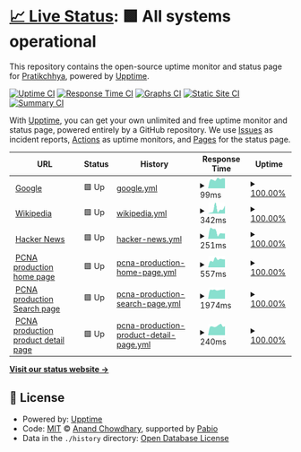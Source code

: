 # [📈 Live Status](https://patstha.github.io/upptime): <!--live status--> **🟩 All systems operational**

This repository contains the open-source uptime monitor and status page for [Pratikchhya](https://patstha.github.io/upptime), powered by [Upptime](https://github.com/upptime/upptime).

[![Uptime CI](https://github.com/patstha/upptime/workflows/Uptime%20CI/badge.svg)](https://github.com/patstha/upptime/actions?query=workflow%3A%22Uptime+CI%22)
[![Response Time CI](https://github.com/patstha/upptime/workflows/Response%20Time%20CI/badge.svg)](https://github.com/patstha/upptime/actions?query=workflow%3A%22Response+Time+CI%22)
[![Graphs CI](https://github.com/patstha/upptime/workflows/Graphs%20CI/badge.svg)](https://github.com/patstha/upptime/actions?query=workflow%3A%22Graphs+CI%22)
[![Static Site CI](https://github.com/patstha/upptime/workflows/Static%20Site%20CI/badge.svg)](https://github.com/patstha/upptime/actions?query=workflow%3A%22Static+Site+CI%22)
[![Summary CI](https://github.com/patstha/upptime/workflows/Summary%20CI/badge.svg)](https://github.com/patstha/upptime/actions?query=workflow%3A%22Summary+CI%22)

With [Upptime](https://upptime.js.org), you can get your own unlimited and free uptime monitor and status page, powered entirely by a GitHub repository. We use [Issues](https://github.com/patstha/upptime/issues) as incident reports, [Actions](https://github.com/patstha/upptime/actions) as uptime monitors, and [Pages](https://patstha.github.io/upptime) for the status page.

<!--start: status pages-->
<!-- This summary is generated by Upptime (https://github.com/upptime/upptime) -->
<!-- Do not edit this manually, your changes will be overwritten -->
<!-- prettier-ignore -->
| URL | Status | History | Response Time | Uptime |
| --- | ------ | ------- | ------------- | ------ |
| <img alt="" src="https://icons.duckduckgo.com/ip3/www.google.com.ico" height="13"> [Google](https://www.google.com) | 🟩 Up | [google.yml](https://github.com/patstha/upptime/commits/HEAD/history/google.yml) | <details><summary><img alt="Response time graph" src="./graphs/google/response-time-week.png" height="20"> 99ms</summary><br><a href="https://patstha.github.io/upptime/history/google"><img alt="Response time 105" src="https://img.shields.io/endpoint?url=https%3A%2F%2Fraw.githubusercontent.com%2Fpatstha%2Fupptime%2FHEAD%2Fapi%2Fgoogle%2Fresponse-time.json"></a><br><a href="https://patstha.github.io/upptime/history/google"><img alt="24-hour response time 110" src="https://img.shields.io/endpoint?url=https%3A%2F%2Fraw.githubusercontent.com%2Fpatstha%2Fupptime%2FHEAD%2Fapi%2Fgoogle%2Fresponse-time-day.json"></a><br><a href="https://patstha.github.io/upptime/history/google"><img alt="7-day response time 99" src="https://img.shields.io/endpoint?url=https%3A%2F%2Fraw.githubusercontent.com%2Fpatstha%2Fupptime%2FHEAD%2Fapi%2Fgoogle%2Fresponse-time-week.json"></a><br><a href="https://patstha.github.io/upptime/history/google"><img alt="30-day response time 105" src="https://img.shields.io/endpoint?url=https%3A%2F%2Fraw.githubusercontent.com%2Fpatstha%2Fupptime%2FHEAD%2Fapi%2Fgoogle%2Fresponse-time-month.json"></a><br><a href="https://patstha.github.io/upptime/history/google"><img alt="1-year response time 107" src="https://img.shields.io/endpoint?url=https%3A%2F%2Fraw.githubusercontent.com%2Fpatstha%2Fupptime%2FHEAD%2Fapi%2Fgoogle%2Fresponse-time-year.json"></a></details> | <details><summary><a href="https://patstha.github.io/upptime/history/google">100.00%</a></summary><a href="https://patstha.github.io/upptime/history/google"><img alt="All-time uptime 100.00%" src="https://img.shields.io/endpoint?url=https%3A%2F%2Fraw.githubusercontent.com%2Fpatstha%2Fupptime%2FHEAD%2Fapi%2Fgoogle%2Fuptime.json"></a><br><a href="https://patstha.github.io/upptime/history/google"><img alt="24-hour uptime 100.00%" src="https://img.shields.io/endpoint?url=https%3A%2F%2Fraw.githubusercontent.com%2Fpatstha%2Fupptime%2FHEAD%2Fapi%2Fgoogle%2Fuptime-day.json"></a><br><a href="https://patstha.github.io/upptime/history/google"><img alt="7-day uptime 100.00%" src="https://img.shields.io/endpoint?url=https%3A%2F%2Fraw.githubusercontent.com%2Fpatstha%2Fupptime%2FHEAD%2Fapi%2Fgoogle%2Fuptime-week.json"></a><br><a href="https://patstha.github.io/upptime/history/google"><img alt="30-day uptime 100.00%" src="https://img.shields.io/endpoint?url=https%3A%2F%2Fraw.githubusercontent.com%2Fpatstha%2Fupptime%2FHEAD%2Fapi%2Fgoogle%2Fuptime-month.json"></a><br><a href="https://patstha.github.io/upptime/history/google"><img alt="1-year uptime 100.00%" src="https://img.shields.io/endpoint?url=https%3A%2F%2Fraw.githubusercontent.com%2Fpatstha%2Fupptime%2FHEAD%2Fapi%2Fgoogle%2Fuptime-year.json"></a></details>
| <img alt="" src="https://icons.duckduckgo.com/ip3/en.wikipedia.org.ico" height="13"> [Wikipedia](https://en.wikipedia.org) | 🟩 Up | [wikipedia.yml](https://github.com/patstha/upptime/commits/HEAD/history/wikipedia.yml) | <details><summary><img alt="Response time graph" src="./graphs/wikipedia/response-time-week.png" height="20"> 342ms</summary><br><a href="https://patstha.github.io/upptime/history/wikipedia"><img alt="Response time 218" src="https://img.shields.io/endpoint?url=https%3A%2F%2Fraw.githubusercontent.com%2Fpatstha%2Fupptime%2FHEAD%2Fapi%2Fwikipedia%2Fresponse-time.json"></a><br><a href="https://patstha.github.io/upptime/history/wikipedia"><img alt="24-hour response time 379" src="https://img.shields.io/endpoint?url=https%3A%2F%2Fraw.githubusercontent.com%2Fpatstha%2Fupptime%2FHEAD%2Fapi%2Fwikipedia%2Fresponse-time-day.json"></a><br><a href="https://patstha.github.io/upptime/history/wikipedia"><img alt="7-day response time 342" src="https://img.shields.io/endpoint?url=https%3A%2F%2Fraw.githubusercontent.com%2Fpatstha%2Fupptime%2FHEAD%2Fapi%2Fwikipedia%2Fresponse-time-week.json"></a><br><a href="https://patstha.github.io/upptime/history/wikipedia"><img alt="30-day response time 247" src="https://img.shields.io/endpoint?url=https%3A%2F%2Fraw.githubusercontent.com%2Fpatstha%2Fupptime%2FHEAD%2Fapi%2Fwikipedia%2Fresponse-time-month.json"></a><br><a href="https://patstha.github.io/upptime/history/wikipedia"><img alt="1-year response time 212" src="https://img.shields.io/endpoint?url=https%3A%2F%2Fraw.githubusercontent.com%2Fpatstha%2Fupptime%2FHEAD%2Fapi%2Fwikipedia%2Fresponse-time-year.json"></a></details> | <details><summary><a href="https://patstha.github.io/upptime/history/wikipedia">100.00%</a></summary><a href="https://patstha.github.io/upptime/history/wikipedia"><img alt="All-time uptime 100.00%" src="https://img.shields.io/endpoint?url=https%3A%2F%2Fraw.githubusercontent.com%2Fpatstha%2Fupptime%2FHEAD%2Fapi%2Fwikipedia%2Fuptime.json"></a><br><a href="https://patstha.github.io/upptime/history/wikipedia"><img alt="24-hour uptime 100.00%" src="https://img.shields.io/endpoint?url=https%3A%2F%2Fraw.githubusercontent.com%2Fpatstha%2Fupptime%2FHEAD%2Fapi%2Fwikipedia%2Fuptime-day.json"></a><br><a href="https://patstha.github.io/upptime/history/wikipedia"><img alt="7-day uptime 100.00%" src="https://img.shields.io/endpoint?url=https%3A%2F%2Fraw.githubusercontent.com%2Fpatstha%2Fupptime%2FHEAD%2Fapi%2Fwikipedia%2Fuptime-week.json"></a><br><a href="https://patstha.github.io/upptime/history/wikipedia"><img alt="30-day uptime 100.00%" src="https://img.shields.io/endpoint?url=https%3A%2F%2Fraw.githubusercontent.com%2Fpatstha%2Fupptime%2FHEAD%2Fapi%2Fwikipedia%2Fuptime-month.json"></a><br><a href="https://patstha.github.io/upptime/history/wikipedia"><img alt="1-year uptime 100.00%" src="https://img.shields.io/endpoint?url=https%3A%2F%2Fraw.githubusercontent.com%2Fpatstha%2Fupptime%2FHEAD%2Fapi%2Fwikipedia%2Fuptime-year.json"></a></details>
| <img alt="" src="https://icons.duckduckgo.com/ip3/news.ycombinator.com.ico" height="13"> [Hacker News](https://news.ycombinator.com) | 🟩 Up | [hacker-news.yml](https://github.com/patstha/upptime/commits/HEAD/history/hacker-news.yml) | <details><summary><img alt="Response time graph" src="./graphs/hacker-news/response-time-week.png" height="20"> 251ms</summary><br><a href="https://patstha.github.io/upptime/history/hacker-news"><img alt="Response time 330" src="https://img.shields.io/endpoint?url=https%3A%2F%2Fraw.githubusercontent.com%2Fpatstha%2Fupptime%2FHEAD%2Fapi%2Fhacker-news%2Fresponse-time.json"></a><br><a href="https://patstha.github.io/upptime/history/hacker-news"><img alt="24-hour response time 278" src="https://img.shields.io/endpoint?url=https%3A%2F%2Fraw.githubusercontent.com%2Fpatstha%2Fupptime%2FHEAD%2Fapi%2Fhacker-news%2Fresponse-time-day.json"></a><br><a href="https://patstha.github.io/upptime/history/hacker-news"><img alt="7-day response time 251" src="https://img.shields.io/endpoint?url=https%3A%2F%2Fraw.githubusercontent.com%2Fpatstha%2Fupptime%2FHEAD%2Fapi%2Fhacker-news%2Fresponse-time-week.json"></a><br><a href="https://patstha.github.io/upptime/history/hacker-news"><img alt="30-day response time 233" src="https://img.shields.io/endpoint?url=https%3A%2F%2Fraw.githubusercontent.com%2Fpatstha%2Fupptime%2FHEAD%2Fapi%2Fhacker-news%2Fresponse-time-month.json"></a><br><a href="https://patstha.github.io/upptime/history/hacker-news"><img alt="1-year response time 334" src="https://img.shields.io/endpoint?url=https%3A%2F%2Fraw.githubusercontent.com%2Fpatstha%2Fupptime%2FHEAD%2Fapi%2Fhacker-news%2Fresponse-time-year.json"></a></details> | <details><summary><a href="https://patstha.github.io/upptime/history/hacker-news">100.00%</a></summary><a href="https://patstha.github.io/upptime/history/hacker-news"><img alt="All-time uptime 99.99%" src="https://img.shields.io/endpoint?url=https%3A%2F%2Fraw.githubusercontent.com%2Fpatstha%2Fupptime%2FHEAD%2Fapi%2Fhacker-news%2Fuptime.json"></a><br><a href="https://patstha.github.io/upptime/history/hacker-news"><img alt="24-hour uptime 100.00%" src="https://img.shields.io/endpoint?url=https%3A%2F%2Fraw.githubusercontent.com%2Fpatstha%2Fupptime%2FHEAD%2Fapi%2Fhacker-news%2Fuptime-day.json"></a><br><a href="https://patstha.github.io/upptime/history/hacker-news"><img alt="7-day uptime 100.00%" src="https://img.shields.io/endpoint?url=https%3A%2F%2Fraw.githubusercontent.com%2Fpatstha%2Fupptime%2FHEAD%2Fapi%2Fhacker-news%2Fuptime-week.json"></a><br><a href="https://patstha.github.io/upptime/history/hacker-news"><img alt="30-day uptime 100.00%" src="https://img.shields.io/endpoint?url=https%3A%2F%2Fraw.githubusercontent.com%2Fpatstha%2Fupptime%2FHEAD%2Fapi%2Fhacker-news%2Fuptime-month.json"></a><br><a href="https://patstha.github.io/upptime/history/hacker-news"><img alt="1-year uptime 99.98%" src="https://img.shields.io/endpoint?url=https%3A%2F%2Fraw.githubusercontent.com%2Fpatstha%2Fupptime%2FHEAD%2Fapi%2Fhacker-news%2Fuptime-year.json"></a></details>
| <img alt="" src="https://icons.duckduckgo.com/ip3/www.pcna.com.ico" height="13"> [PCNA production home page](https://www.pcna.com) | 🟩 Up | [pcna-production-home-page.yml](https://github.com/patstha/upptime/commits/HEAD/history/pcna-production-home-page.yml) | <details><summary><img alt="Response time graph" src="./graphs/pcna-production-home-page/response-time-week.png" height="20"> 557ms</summary><br><a href="https://patstha.github.io/upptime/history/pcna-production-home-page"><img alt="Response time 794" src="https://img.shields.io/endpoint?url=https%3A%2F%2Fraw.githubusercontent.com%2Fpatstha%2Fupptime%2FHEAD%2Fapi%2Fpcna-production-home-page%2Fresponse-time.json"></a><br><a href="https://patstha.github.io/upptime/history/pcna-production-home-page"><img alt="24-hour response time 543" src="https://img.shields.io/endpoint?url=https%3A%2F%2Fraw.githubusercontent.com%2Fpatstha%2Fupptime%2FHEAD%2Fapi%2Fpcna-production-home-page%2Fresponse-time-day.json"></a><br><a href="https://patstha.github.io/upptime/history/pcna-production-home-page"><img alt="7-day response time 557" src="https://img.shields.io/endpoint?url=https%3A%2F%2Fraw.githubusercontent.com%2Fpatstha%2Fupptime%2FHEAD%2Fapi%2Fpcna-production-home-page%2Fresponse-time-week.json"></a><br><a href="https://patstha.github.io/upptime/history/pcna-production-home-page"><img alt="30-day response time 705" src="https://img.shields.io/endpoint?url=https%3A%2F%2Fraw.githubusercontent.com%2Fpatstha%2Fupptime%2FHEAD%2Fapi%2Fpcna-production-home-page%2Fresponse-time-month.json"></a><br><a href="https://patstha.github.io/upptime/history/pcna-production-home-page"><img alt="1-year response time 817" src="https://img.shields.io/endpoint?url=https%3A%2F%2Fraw.githubusercontent.com%2Fpatstha%2Fupptime%2FHEAD%2Fapi%2Fpcna-production-home-page%2Fresponse-time-year.json"></a></details> | <details><summary><a href="https://patstha.github.io/upptime/history/pcna-production-home-page">100.00%</a></summary><a href="https://patstha.github.io/upptime/history/pcna-production-home-page"><img alt="All-time uptime 99.91%" src="https://img.shields.io/endpoint?url=https%3A%2F%2Fraw.githubusercontent.com%2Fpatstha%2Fupptime%2FHEAD%2Fapi%2Fpcna-production-home-page%2Fuptime.json"></a><br><a href="https://patstha.github.io/upptime/history/pcna-production-home-page"><img alt="24-hour uptime 100.00%" src="https://img.shields.io/endpoint?url=https%3A%2F%2Fraw.githubusercontent.com%2Fpatstha%2Fupptime%2FHEAD%2Fapi%2Fpcna-production-home-page%2Fuptime-day.json"></a><br><a href="https://patstha.github.io/upptime/history/pcna-production-home-page"><img alt="7-day uptime 100.00%" src="https://img.shields.io/endpoint?url=https%3A%2F%2Fraw.githubusercontent.com%2Fpatstha%2Fupptime%2FHEAD%2Fapi%2Fpcna-production-home-page%2Fuptime-week.json"></a><br><a href="https://patstha.github.io/upptime/history/pcna-production-home-page"><img alt="30-day uptime 100.00%" src="https://img.shields.io/endpoint?url=https%3A%2F%2Fraw.githubusercontent.com%2Fpatstha%2Fupptime%2FHEAD%2Fapi%2Fpcna-production-home-page%2Fuptime-month.json"></a><br><a href="https://patstha.github.io/upptime/history/pcna-production-home-page"><img alt="1-year uptime 99.93%" src="https://img.shields.io/endpoint?url=https%3A%2F%2Fraw.githubusercontent.com%2Fpatstha%2Fupptime%2FHEAD%2Fapi%2Fpcna-production-home-page%2Fuptime-year.json"></a></details>
| <img alt="" src="https://icons.duckduckgo.com/ip3/www.pcna.com.ico" height="13"> [PCNA production Search page](https://www.pcna.com/en-us/search?sort=3) | 🟩 Up | [pcna-production-search-page.yml](https://github.com/patstha/upptime/commits/HEAD/history/pcna-production-search-page.yml) | <details><summary><img alt="Response time graph" src="./graphs/pcna-production-search-page/response-time-week.png" height="20"> 1974ms</summary><br><a href="https://patstha.github.io/upptime/history/pcna-production-search-page"><img alt="Response time 3119" src="https://img.shields.io/endpoint?url=https%3A%2F%2Fraw.githubusercontent.com%2Fpatstha%2Fupptime%2FHEAD%2Fapi%2Fpcna-production-search-page%2Fresponse-time.json"></a><br><a href="https://patstha.github.io/upptime/history/pcna-production-search-page"><img alt="24-hour response time 2094" src="https://img.shields.io/endpoint?url=https%3A%2F%2Fraw.githubusercontent.com%2Fpatstha%2Fupptime%2FHEAD%2Fapi%2Fpcna-production-search-page%2Fresponse-time-day.json"></a><br><a href="https://patstha.github.io/upptime/history/pcna-production-search-page"><img alt="7-day response time 1974" src="https://img.shields.io/endpoint?url=https%3A%2F%2Fraw.githubusercontent.com%2Fpatstha%2Fupptime%2FHEAD%2Fapi%2Fpcna-production-search-page%2Fresponse-time-week.json"></a><br><a href="https://patstha.github.io/upptime/history/pcna-production-search-page"><img alt="30-day response time 2017" src="https://img.shields.io/endpoint?url=https%3A%2F%2Fraw.githubusercontent.com%2Fpatstha%2Fupptime%2FHEAD%2Fapi%2Fpcna-production-search-page%2Fresponse-time-month.json"></a><br><a href="https://patstha.github.io/upptime/history/pcna-production-search-page"><img alt="1-year response time 3000" src="https://img.shields.io/endpoint?url=https%3A%2F%2Fraw.githubusercontent.com%2Fpatstha%2Fupptime%2FHEAD%2Fapi%2Fpcna-production-search-page%2Fresponse-time-year.json"></a></details> | <details><summary><a href="https://patstha.github.io/upptime/history/pcna-production-search-page">100.00%</a></summary><a href="https://patstha.github.io/upptime/history/pcna-production-search-page"><img alt="All-time uptime 99.88%" src="https://img.shields.io/endpoint?url=https%3A%2F%2Fraw.githubusercontent.com%2Fpatstha%2Fupptime%2FHEAD%2Fapi%2Fpcna-production-search-page%2Fuptime.json"></a><br><a href="https://patstha.github.io/upptime/history/pcna-production-search-page"><img alt="24-hour uptime 100.00%" src="https://img.shields.io/endpoint?url=https%3A%2F%2Fraw.githubusercontent.com%2Fpatstha%2Fupptime%2FHEAD%2Fapi%2Fpcna-production-search-page%2Fuptime-day.json"></a><br><a href="https://patstha.github.io/upptime/history/pcna-production-search-page"><img alt="7-day uptime 100.00%" src="https://img.shields.io/endpoint?url=https%3A%2F%2Fraw.githubusercontent.com%2Fpatstha%2Fupptime%2FHEAD%2Fapi%2Fpcna-production-search-page%2Fuptime-week.json"></a><br><a href="https://patstha.github.io/upptime/history/pcna-production-search-page"><img alt="30-day uptime 100.00%" src="https://img.shields.io/endpoint?url=https%3A%2F%2Fraw.githubusercontent.com%2Fpatstha%2Fupptime%2FHEAD%2Fapi%2Fpcna-production-search-page%2Fuptime-month.json"></a><br><a href="https://patstha.github.io/upptime/history/pcna-production-search-page"><img alt="1-year uptime 99.90%" src="https://img.shields.io/endpoint?url=https%3A%2F%2Fraw.githubusercontent.com%2Fpatstha%2Fupptime%2FHEAD%2Fapi%2Fpcna-production-search-page%2Fuptime-year.json"></a></details>
| <img alt="" src="https://icons.duckduckgo.com/ip3/www.pcna.com.ico" height="13"> [PCNA production product detail page](https://www.pcna.com/en-us/product/durahyde-zippered-padfolio-0600-10) | 🟩 Up | [pcna-production-product-detail-page.yml](https://github.com/patstha/upptime/commits/HEAD/history/pcna-production-product-detail-page.yml) | <details><summary><img alt="Response time graph" src="./graphs/pcna-production-product-detail-page/response-time-week.png" height="20"> 240ms</summary><br><a href="https://patstha.github.io/upptime/history/pcna-production-product-detail-page"><img alt="Response time 695" src="https://img.shields.io/endpoint?url=https%3A%2F%2Fraw.githubusercontent.com%2Fpatstha%2Fupptime%2FHEAD%2Fapi%2Fpcna-production-product-detail-page%2Fresponse-time.json"></a><br><a href="https://patstha.github.io/upptime/history/pcna-production-product-detail-page"><img alt="24-hour response time 207" src="https://img.shields.io/endpoint?url=https%3A%2F%2Fraw.githubusercontent.com%2Fpatstha%2Fupptime%2FHEAD%2Fapi%2Fpcna-production-product-detail-page%2Fresponse-time-day.json"></a><br><a href="https://patstha.github.io/upptime/history/pcna-production-product-detail-page"><img alt="7-day response time 240" src="https://img.shields.io/endpoint?url=https%3A%2F%2Fraw.githubusercontent.com%2Fpatstha%2Fupptime%2FHEAD%2Fapi%2Fpcna-production-product-detail-page%2Fresponse-time-week.json"></a><br><a href="https://patstha.github.io/upptime/history/pcna-production-product-detail-page"><img alt="30-day response time 278" src="https://img.shields.io/endpoint?url=https%3A%2F%2Fraw.githubusercontent.com%2Fpatstha%2Fupptime%2FHEAD%2Fapi%2Fpcna-production-product-detail-page%2Fresponse-time-month.json"></a><br><a href="https://patstha.github.io/upptime/history/pcna-production-product-detail-page"><img alt="1-year response time 705" src="https://img.shields.io/endpoint?url=https%3A%2F%2Fraw.githubusercontent.com%2Fpatstha%2Fupptime%2FHEAD%2Fapi%2Fpcna-production-product-detail-page%2Fresponse-time-year.json"></a></details> | <details><summary><a href="https://patstha.github.io/upptime/history/pcna-production-product-detail-page">100.00%</a></summary><a href="https://patstha.github.io/upptime/history/pcna-production-product-detail-page"><img alt="All-time uptime 99.82%" src="https://img.shields.io/endpoint?url=https%3A%2F%2Fraw.githubusercontent.com%2Fpatstha%2Fupptime%2FHEAD%2Fapi%2Fpcna-production-product-detail-page%2Fuptime.json"></a><br><a href="https://patstha.github.io/upptime/history/pcna-production-product-detail-page"><img alt="24-hour uptime 100.00%" src="https://img.shields.io/endpoint?url=https%3A%2F%2Fraw.githubusercontent.com%2Fpatstha%2Fupptime%2FHEAD%2Fapi%2Fpcna-production-product-detail-page%2Fuptime-day.json"></a><br><a href="https://patstha.github.io/upptime/history/pcna-production-product-detail-page"><img alt="7-day uptime 100.00%" src="https://img.shields.io/endpoint?url=https%3A%2F%2Fraw.githubusercontent.com%2Fpatstha%2Fupptime%2FHEAD%2Fapi%2Fpcna-production-product-detail-page%2Fuptime-week.json"></a><br><a href="https://patstha.github.io/upptime/history/pcna-production-product-detail-page"><img alt="30-day uptime 100.00%" src="https://img.shields.io/endpoint?url=https%3A%2F%2Fraw.githubusercontent.com%2Fpatstha%2Fupptime%2FHEAD%2Fapi%2Fpcna-production-product-detail-page%2Fuptime-month.json"></a><br><a href="https://patstha.github.io/upptime/history/pcna-production-product-detail-page"><img alt="1-year uptime 99.78%" src="https://img.shields.io/endpoint?url=https%3A%2F%2Fraw.githubusercontent.com%2Fpatstha%2Fupptime%2FHEAD%2Fapi%2Fpcna-production-product-detail-page%2Fuptime-year.json"></a></details>

<!--end: status pages-->

[**Visit our status website →**](https://patstha.github.io/upptime)

## 📄 License

- Powered by: [Upptime](https://github.com/upptime/upptime)
- Code: [MIT](./LICENSE) © [Anand Chowdhary](https://anandchowdhary.com), supported by [Pabio](https://pabio.com)
- Data in the `./history` directory: [Open Database License](https://opendatacommons.org/licenses/odbl/1-0/)
